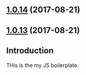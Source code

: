 <a name="1.0.14"></a>
## [1.0.14](https://github.com/merdmann/jsproject/compare/1.0.13...1.0.14) (2017-08-21)



<a name="1.0.13"></a>
## [1.0.13](https://github.com/merdmann/jsproject/compare/1.0.12...1.0.13) (2017-08-21)



## Introduction

THis is the my JS boilerplate.

 